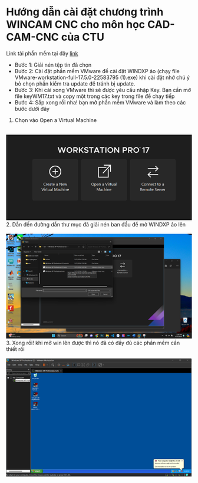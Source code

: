 # Hướng dẫn cài đặt chương trình WINCAM CNC cho môn học CAD-CAM-CNC của CTU

Link tải phần mềm tại đây [link](https://drive.google.com/drive/folders/1kGjZQqTp6vLFJtB1hogBdFSJD0vARNh6?usp=sharing)

- Bước 1: Giải nén tệp tin đã chọn
- Bước 2: Cài đặt phần mềm VMware để cài đặt WINDXP ảo (chạy file VMware-workstation-full-17.5.0-22583795 (1).exe) khi cài đặt nhớ chú ý bỏ chọn phần kiểm tra update để tránh bị update.
- Bước 3: Khi cài xong VMware thì sẽ được yêu cầu nhập Key. Bạn cần mở file keyWM17.txt và copy một trong các key trong file để chạy tiếp
- Bước 4: Sắp xong rồi nha! bạn mở phần mềm VMware và làm theo các bước dưới đây
  </br>
 1. Chọn vào Open a Virtual Machine
  </br>
  <picture>
  <img src="a1.png" alt="..." width="550" />
</picture>
</br>
 2. Dẫn đến đường dẫn thư mục đã giải nén ban đầu để mở WINDXP ảo lên
  </br>
</br>
  <picture>
  <img src="a2.png" alt="..." width="550" />
</picture>
  </br>
3. Xong rồi! khi mở win lên được thì nó đã có đầy đủ các phần mềm cần thiết rồi
</br>
</br>
  <picture>
  <img src="a3.png" alt="..." width="550" />
</picture>



  


